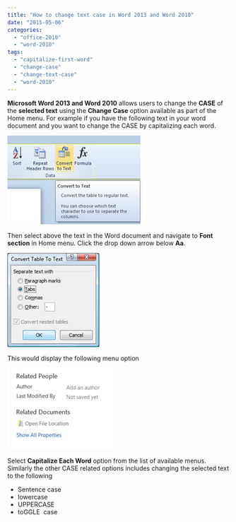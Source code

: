 ```yaml
---
title: "How to change text case in Word 2013 and Word 2010"
date: "2015-05-06"
categories: 
  - "office-2010"
  - "word-2010"
tags: 
  - "capitalize-first-word"
  - "change-case"
  - "change-text-case"
  - "word-2010"
---
```


**Microsoft Word 2013 and Word 2010** allows users to change the **CASE** of the **selected text** using the **Change Case** option available as part of the Home menu. For example if you have the following text in your word document and you want to change the CASE by capitalizing each word.

[![How to change the text case in Word 2010](images/2_image_thumb7.png "How to change the text case in Word 2010")](http://blogmines.com/blog/wp-content/uploads/2011/06/image7.png)

Then select above the text in the Word document and navigate to **Font** **section** in Home menu. Click the drop down arrow below **Aa**.

[![Word 2010 Font section](images/2_image_thumb8.png "Word 2010 Font section")](http://blogmines.com/blog/wp-content/uploads/2011/06/image8.png)

This would display the following menu option

[![CASE options in Word 2010](images/2_image_thumb9.png "CASE options in Word 2010")](http://blogmines.com/blog/wp-content/uploads/2011/06/image9.png)

Select **Capitalize Each Word** option from the list of available menus. Similarly the other CASE related options includes changing the selected text to the following

- Sentence case
- lowercase
- UPPERCASE
- toGGLE  case
